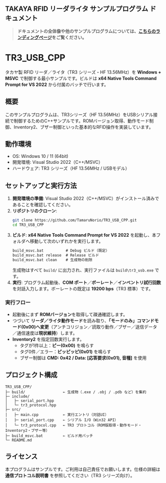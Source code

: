 ## TAKAYA RFID リーダライタ サンプルプログラム ドキュメント

> **ドキュメントの全体像や他のサンプルプログラムについては、[こちらのランディングページ](https://TamaruNorio.github.io/TAKAYA-RFID-Sample-Docs/cpp/index.md)をご覧ください。**

# TR3_USB_CPP

タカヤ製 RFID リーダ／ライタ（TR3 シリーズ・HF 13.56MHz）を **Windows + MSVC** で制御する最小サンプルです。ビルドは **x64 Native Tools Command Prompt for VS 2022** から付属のバッチで行います。

## 概要

このサンプルプログラムは、TR3シリーズ（HF 13.56MHz）をUSBシリアル接続で制御するためのC++サンプルです。ROMバージョン取得、動作モード制御、Inventory2、ブザー制御といった基本的なRFID操作を実装しています。

## 動作環境

-   OS: Windows 10 / 11 (64bit)
-   開発環境: Visual Studio 2022（C++/MSVC）
-   ハードウェア: TR3 シリーズ（HF 13.56MHz / USBモデル）

## セットアップと実行方法

1.  **開発環境の準備**: Visual Studio 2022（C++/MSVC）がインストール済みであることを確認してください。
2.  **リポジトリのクローン**:
    ```bash
    git clone https://github.com/TamaruNorio/TR3_USB_CPP.git
    cd TR3_USB_CPP
    ```
3.  **ビルド**: **x64 Native Tools Command Prompt for VS 2022** を起動し、本フォルダへ移動して次のいずれかを実行します。
    ```bat
    build_msvc.bat          # Debug ビルド（既定）
    build_msvc.bat release  # Release ビルド
    build_msvc.bat clean    # 生成物の削除
    ```
    生成物はすべて `build/` に出力され、実行ファイルは `build\tr3_usb.exe` です。
4.  **実行**: プログラム起動後、**COM ポート**／**ボーレート**／**インベントリ試行回数**を対話入力します。ボーレートの既定は **19200 bps**（TR3 標準）です。

### 実行フロー

-   起動後にまず **ROMバージョン**を取得して疎通確認します。
-   つづいて **リーダ／ライタ動作モード**を読み取り、**「モードのみ」コマンドモード(0x00)へ変更**（アンチコリジョン／読取り動作／ブザー／送信データ／通信速度は**現状維持**）します。
-   **Inventory2** を指定回数実行します。
    -   タグが1件以上：**ピー(0x00)** を鳴らす
    -   タグ0件／エラー：**ピッピッピ(0x01)** を鳴らす
    -   ブザー制御は **CMD: 0x42 / Data: [応答要求(0x01), 音種]** を使用

## プロジェクト構成

```
TR3_USB_CPP/
├─ build/                 ← 生成物（.exe / .obj / .pdb など）を集約
├─ include/
│   ├─ serial_port.hpp
│   └─ tr3_protocol.hpp
├─ src/
│   ├─ main.cpp           ← 実行エントリ（対話UI）
│   ├─ serial_port.cpp    ← シリアル I/O（Win32 API）
│   └─ tr3_protocol.cpp   ← TR3 プロトコル（ROM版取得・動作モード・Inventory2・ブザー等）
├─ build_msvc.bat         ← ビルド用バッチ
└─ README.md
```

## ライセンス

本プログラムはサンプルです。ご利用は自己責任でお願いします。仕様の詳細は **通信プロトコル説明書** を参照してください（TR3 シリーズ向け）。

